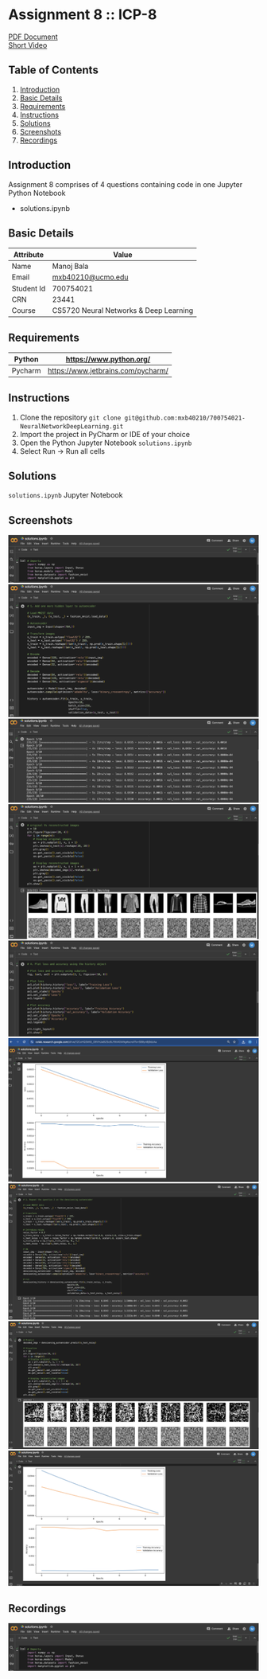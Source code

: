 # Assignment 8 :: ICP-8

[PDF Document][1]  
[Short Video][2]

## Table of Contents

1. [Introduction](#introduction)
2. [Basic Details](#basic-details)
3. [Requirements](#requirements)
4. [Instructions](#instructions) 
5. [Solutions](#solutions)
6. [Screenshots](#screenshots)
7. [Recordings](#recordings)

## Introduction

Assignment 8 comprises of 4 questions containing code in one Jupyter Python Notebook
+ solutions.ipynb

## Basic Details
| Attribute  | Value                                  | 
|------------|----------------------------------------|
| Name       | Manoj Bala                             |
| Email      | mxb40210@ucmo.edu                      |
| Student Id | 700754021                              |
| CRN        | 23441                                  |
| Course     | CS5720 Neural Networks & Deep Learning |

## Requirements

| Python     | https://www.python.org/            | 
|------------|------------------------------------|
| Pycharm    | https://www.jetbrains.com/pycharm/ |

## Instructions

1. Clone the repository
`git clone git@github.com:mxb40210/700754021-NeuralNetworkDeepLearning.git`
2. Import the project in PyCharm or IDE of your choice
3. Open the Python Jupyter Notebook `solutions.ipynb`
4. Select Run -> Run all cells

## Solutions

`solutions.ipynb` Jupyter Notebook

## Screenshots

![Output_1](images/Output_1.png "Output_1")
![Output_2](images/Output_2.png "Output_2")
![Output_3](images/Output_3.png "Output_3")
![Output_4](images/Output_4.png "Output_4")
![Output_5](images/Output_5.png "Output_5")
![Output_6](images/Output_6.png "Output_6")
![Output_7](images/Output_7.png "Output_7")
![Output_8](images/Output_8.png "Output_8")
![Output_9](images/Output_9.png "Output_9")

## Recordings

[![Recording](images/Output_1.png)][2]

[1]: https://github.com/mxb40210/700754021-NeuralNetworkDeepLearning/blob/main/assignments/assignment8/23441_700754021_ICP-8.pdf
[2]: https://drive.google.com/file/d/1ysLPYNb1oDJx6p9x-tkxNBudmCbZdmKz/view?usp=sharing
